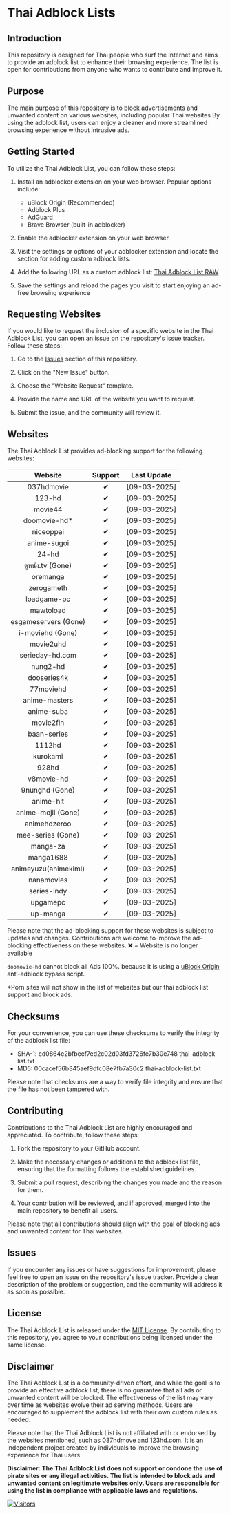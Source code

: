 # Thai Adblock Lists

## Introduction

This repository is designed for Thai people who surf the Internet and aims to provide an adblock list to enhance their browsing experience. The list is open for contributions from anyone who wants to contribute and improve it.

## Purpose

The main purpose of this repository is to block advertisements and unwanted content on various websites, including popular Thai websites By using the adblock list, users can enjoy a cleaner and more streamlined browsing experience without intrusive ads.

## Getting Started

To utilize the Thai Adblock List, you can follow these steps:

1. Install an adblocker extension on your web browser. Popular options include:

   - uBlock Origin (Recommended)
   - Adblock Plus
   - AdGuard
   - Brave Browser (built-in adblocker)

2. Enable the adblocker extension on your web browser.
3. Visit the settings or options of your adblocker extension and locate the section for adding custom adblock lists.
4. Add the following URL as a custom adblock list: [Thai Adblock List RAW](https://raw.githubusercontent.com/PhyschicWinter9/thai-adblock-list/main/thai-adblock-list.txt)
5. Save the settings and reload the pages you visit to start enjoying an ad-free browsing experience

## Requesting Websites

If you would like to request the inclusion of a specific website in the Thai Adblock List, you can open an issue on the repository's issue tracker. Follow these steps:

1. Go to the [Issues](https://github.com/PhyschicWinter9/thai-adblock-list/issues) section of this repository.

2. Click on the "New Issue" button.

3. Choose the "Website Request" template.

4. Provide the name and URL of the website you want to request.

5. Submit the issue, and the community will review it.

## Websites

The Thai Adblock List provides ad-blocking support for the following websites:

|       Website        | Support  | Last Update  |
| :------------------: | :------: | :----------: |
|      037hdmovie      | &#10004; | [09-03-2025] |
|        123-hd        | &#10004; | [09-03-2025] |
|       movie44        | &#10004; | [09-03-2025] |
|    doomovie-hd\*     | &#10004; | [09-03-2025] |
|      niceoppai       | &#10004; | [09-03-2025] |
|     anime-sugoi      | &#10004; | [09-03-2025] |
|        24-hd         | &#10004; | [09-03-2025] |
|      ดูหนัง.tv (Gone)  | &#10004; | [09-03-2025] |
|       oremanga       | &#10004; | [09-03-2025] |
|      zerogameth      | &#10004; | [09-03-2025] |
|     loadgame-pc      | &#10004; | [09-03-2025] |
|      mawtoload       | &#10004; | [09-03-2025] |
|    esgameservers (Gone)    | &#10004; | [09-03-2025] |
|      i-moviehd (Gone)| &#10004; | [09-03-2025] |
|      movie2uhd       | &#10004; | [09-03-2025] |
|    serieday-hd.com     | &#10004; | [09-03-2025] |
|       nung2-hd       | &#10004; | [09-03-2025] |
|     dooseries4k      | &#10004; | [09-03-2025] |
|     77moviehd      | &#10004; | [09-03-2025] |
|    anime-masters     | &#10004; | [09-03-2025] |
|      anime-suba      | &#10004; | [09-03-2025] |
|      movie2fin       | &#10004; | [09-03-2025] |
|     baan-series      | &#10004; | [09-03-2025] |
|        1112hd        | &#10004; | [09-03-2025] |
|       kurokami       | &#10004; | [09-03-2025] |
|        928hd         | &#10004; | [09-03-2025] |
|      v8movie-hd      | &#10004; | [09-03-2025] |
|       9nunghd (Gone) | &#10004; | [09-03-2025] |
|      anime-hit       | &#10004; | [09-03-2025] |
|     anime-mojii (Gone) | &#10004; | [09-03-2025] |
|     animehdzeroo     | &#10004; | [09-03-2025] |
|      mee-series (Gone)      | &#10004; | [09-03-2025] |
|       manga-za       | &#10004; | [09-03-2025] |
|       manga1688      | &#10004; | [09-03-2025] |
| animeyuzu(animekimi) | &#10004; | [09-03-2025] |
|      nanamovies      | &#10004; | [09-03-2025] |
|     series-indy      | &#10004; | [09-03-2025] |
|       upgamepc       | &#10004; | [09-03-2025] |
|       up-manga       | &#10004; | [09-03-2025] |

Please note that the ad-blocking support for these websites is subject to updates and changes. Contributions are welcome to improve the ad-blocking effectiveness on these websites. ❌ = Website is no longer available

`doomovie-hd` cannot block all Ads 100%. because it is using a [uBlock Origin](https://ublockorigin.com/) anti-adblock bypass script.

\*Porn sites will not show in the list of websites but our thai adblock list support and block ads.

## Checksums

For your convenience, you can use these checksums to verify the integrity of the adblock list file:

- SHA-1: cd0864e2bfbeef7ed2c02d03fd3726fe7b30e748  thai-adblock-list.txt
- MD5: 00cacef56b345aef9dfc08e7fb7a30c2  thai-adblock-list.txt

Please note that checksums are a way to verify file integrity and ensure that the file has not been tampered with.

## Contributing

Contributions to the Thai Adblock List are highly encouraged and appreciated. To contribute, follow these steps:

1. Fork the repository to your GitHub account.

2. Make the necessary changes or additions to the adblock list file, ensuring that the formatting follows the established guidelines.

3. Submit a pull request, describing the changes you made and the reason for them.

4. Your contribution will be reviewed, and if approved, merged into the main repository to benefit all users.

Please note that all contributions should align with the goal of blocking ads and unwanted content for Thai websites.

## Issues

If you encounter any issues or have suggestions for improvement, please feel free to open an issue on the repository's issue tracker. Provide a clear description of the problem or suggestion, and the community will address it as soon as possible.

## License

The Thai Adblock List is released under the [MIT License](https://opensource.org/licenses/MIT). By contributing to this repository, you agree to your contributions being licensed under the same license.

## Disclaimer

The Thai Adblock List is a community-driven effort, and while the goal is to provide an effective adblock list, there is no guarantee that all ads or unwanted content will be blocked. The effectiveness of the list may vary over time as websites evolve their ad serving methods. Users are encouraged to supplement the adblock list with their own custom rules as needed.

Please note that the Thai Adblock List is not affiliated with or endorsed by the websites mentioned, such as 037hdmove and 123hd.com. It is an independent project created by individuals to improve the browsing experience for Thai users.

**Disclaimer: The Thai Adblock List does not support or condone the use of pirate sites or any illegal activities. The list is intended to block ads and unwanted content on legitimate websites only. Users are responsible for using the list in compliance with applicable laws and regulations.**

[![Visitors](https://api.visitorbadge.io/api/combined?path=https%3A%2F%2Fgithub.com%2FPhyschicWinter9%2Fthai-adblock-list&labelColor=%232ccce4&countColor=%23263759&labelStyle=upper)](https://visitorbadge.io/status?path=https%3A%2F%2Fgithub.com%2FPhyschicWinter9%2Fthai-adblock-list)
